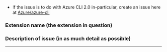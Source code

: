 - If the issue is to do with Azure CLI 2.0 in-particular, create an issue here at [Azure/azure-cli](https://github.com/Azure/azure-cli/issues)

### Extension name (the extension in question)


### Description of issue (in as much detail as possible)

-----

